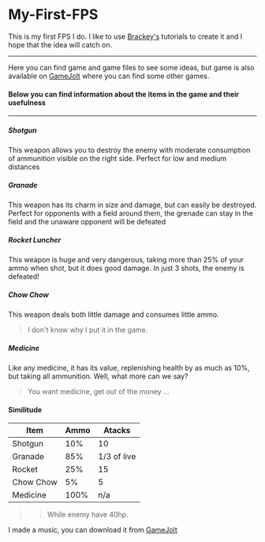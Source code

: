 # My-First-FPS

This is my first FPS I do. I like to use [Brackey's](https://github.com/brackeys) tutorials to create it and I hope that the idea will catch on.

------

Here you can find game and game files to see some ideas, but game is also available on [GameJolt](https://gamejolt.com/games/fps-first_personal_shooter/676618) where you can find some other games.


#### Below you can find information about the items in the game and their usefulness
-----

##### Shotgun

This weapon allows you to destroy the enemy with moderate consumption of ammunition visible on the right side.
Perfect for low and medium distances

##### Granade

This weapon has its charm in size and damage, but can easily be destroyed.
Perfect for opponents with a field around them, the grenade can stay in the field and the unaware opponent will be defeated

##### Rocket Luncher

This weapon is huge and very dangerous, taking more than 25% of your ammo when shot, but it does good damage. In just 3 shots, the enemy is defeated!

##### Chow Chow

This weapon deals both little damage and consumes little ammo. 


> I don't know why I put it in the game.

##### Medicine

Like any medicine, it has its value, replenishing health by as much as 10%, but taking all ammunition. Well, what more can we say? 
> You want medicine, get out of the money ...

#### Similitude

Item|Ammo|Atacks
-|-|-
Shotgun|10%|10
Granade|85%|1/3 of live
Rocket|25%|15
Chow Chow|5%|5
Medicine|100%|n/a

>> While enemy have 40hp.


I made a music, you can download it from [GameJolt](https://gamejolt.com/games/fps-first_personal_shooter/676618)

